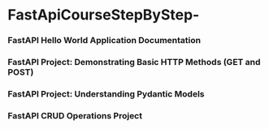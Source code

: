 # FastApiCourseStepByStep-

### FastAPI Hello World Application Documentation

### FastAPI Project: Demonstrating Basic HTTP Methods (GET and POST)

### FastAPI Project: Understanding Pydantic Models

### FastAPI CRUD Operations Project

